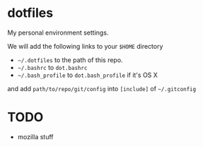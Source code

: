 # dotfiles
My personal environment settings.

We will add the following links to your ```$HOME``` directory
- ```~/.dotfiles``` to the path of this repo.
- ```~/.bashrc``` to ```dot.bashrc```
- ```~/.bash_profile``` to ```dot.bash_profile``` if it's OS X

and add ```path/to/repo/git/config``` into ```[include]``` of ```~/.gitconfig```

# TODO
- mozilla stuff
